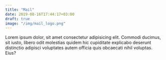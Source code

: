 ```yaml
---
title: "Mail"
date: 2019-08-16T17:44:17+03:00
draft: true
image: "/img/mail_logo.png"
---
```

Lorem ipsum dolor, sit amet consectetur adipisicing elit.
Commodi ducimus, sit iusto, libero odit molestias quidem hic
cupiditate explicabo deserunt distinctio adipisci voluptates
autem officia quis obcaecati nihil voluptas. Eius?
